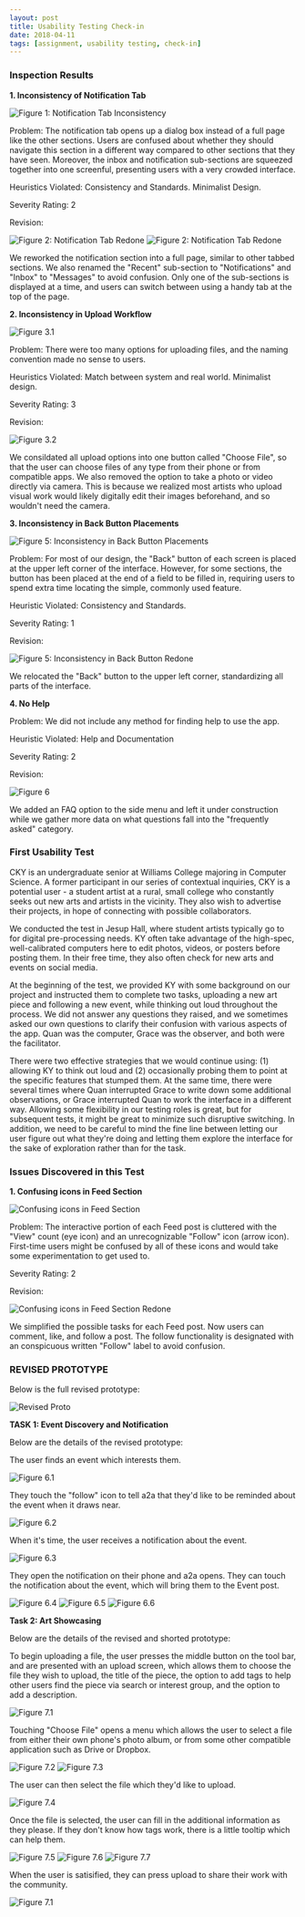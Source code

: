 ```yaml
---
layout: post
title: Usability Testing Check-in
date: 2018-04-11
tags: [assignment, usability testing, check-in]
---
```


### Inspection Results

**1. Inconsistency of Notification Tab**

![Figure 1: Notification Tab Inconsistency](/img/Event7.jpg)

Problem: The notification tab opens up  a dialog box instead of a full page like the other sections. Users are confused about whether they should navigate this section in a different way compared to other sections that they have seen. Moreover, the inbox and notification sub-sections are squeezed together into one screenful, presenting users with a very crowded interface.

Heuristics Violated: Consistency and Standards. Minimalist Design.

Severity Rating: 2

Revision:

![Figure 2: Notification Tab Redone](/img/Messages.jpg) <!-- .element height="50%" width="50%" -->
![Figure 2: Notification Tab Redone](/img/Notifications.jpg)

We reworked the notification section into a full page, similar to other tabbed sections. We also renamed the "Recent" sub-section to "Notifications" and "Inbox" to "Messages" to avoid confusion. Only one of the sub-sections is displayed at a time, and users can switch between using a handy tab at the top of the page.

**2. Inconsistency in Upload Workflow**

![Figure 3.1](/img/Upload1.jpg)

Problem: There were too many options for uploading files, and the naming convention made no sense to users.

Heuristics Violated: Match between system and real world. Minimalist design.

Severity Rating: 3

Revision:

![Figure 3.2](/img/Upload.2.1.jpg)

We consildated all upload options into one button called "Choose File", so that the user can choose files of any type from their phone or from compatible apps. We also removed the option to take a photo or video directly via camera. This is because we realized most artists who upload visual work would likely digitally edit their images beforehand, and so wouldn't need the camera.


**3. Inconsistency in Back Button Placements**

![Figure 5: Inconsistency in Back Button Placements](/img/Edit1.jpg)

Problem: For most of our design, the "Back" button of each screen is placed at the upper left corner of the interface. However, for some sections, the button has been placed at the end of a field to be filled in, requiring users to spend extra time locating the simple, commonly used feature.

Heuristic Violated: Consistency and Standards.

Severity Rating: 1

Revision:

![Figure 5: Inconsistency in Back Button Redone](/img/Edit1b.JPG)

We relocated the "Back" button to the upper left corner, standardizing all parts of the interface.

**4. No Help**

Problem: We did not include any method for finding help to use the app.

Heuristic Violated: Help and Documentation

Severity Rating: 2

Revision:

![Figure 6](/img/FAQ.jpg)

We added an FAQ option to the side menu and left it under construction while we gather more data on what questions fall into the "frequently asked" category.

### First Usability Test

CKY is an undergraduate senior at Williams College majoring in Computer Science. A former participant in our series of contextual inquiries, CKY is a potential user - a student artist at a rural, small college who constantly seeks out new arts and artists in the vicinity. They also wish to advertise their projects, in hope of connecting with possible collaborators.

We conducted the test in Jesup Hall, where student artists typically go to for digital pre-processing needs. KY often take advantage of the high-spec, well-calibrated computers here to edit photos, videos, or posters before posting them. In their free time, they also often check for new arts and events on social media.

At the beginning of the test, we provided KY with some background on our project and instructed them to complete two tasks, uploading a new art piece and following a new event, while thinking out loud throughout the process. We did not answer any questions they raised, and we sometimes asked our own questions to clarify their confusion with various aspects of the app. Quan was the computer, Grace was the observer, and both were the facilitator.

There were two effective strategies that we would continue using: (1) allowing KY to think out loud and (2) occasionally probing them to point at the specific features that stumped them. At the same time, there were several times where Quan interrupted Grace to write down some additional observations, or Grace interrupted Quan to work the interface in a different way. Allowing some flexibility in our testing roles is great, but for subsequent tests, it might be great to minimize such disruptive switching. In addition, we need to be careful to mind the fine line between letting our user figure out what they're doing and letting them explore the interface for the sake of exploration rather than for the task.

### Issues Discovered in this Test

**1. Confusing icons in Feed Section**

![Confusing icons in Feed Section](/img/Discover1.jpg)

Problem: The interactive portion of each Feed post is cluttered with the "View" count (eye icon) and an unrecognizable "Follow" icon (arrow icon). First-time users might be confused by all of these icons and would take some experimentation to get used to.

Severity Rating: 2

Revision:

![Confusing icons in Feed Section Redone](/img/New_Buttons.jpg)

We simplified the possible tasks for each Feed post. Now users can comment, like, and follow a post. The follow functionality is designated with an conspicuous written "Follow" label to avoid confusion.

### REVISED PROTOTYPE

Below is the full revised prototype:

![Revised Proto](/img/Full_Proto2.jpg)

**TASK 1: Event Discovery and Notification**

Below are the details of the revised prototype:

The user finds an event which interests them.

![Figure 6.1](/img/Event.2.1.jpg)

They touch the "follow" icon to tell a2a that they'd like to be reminded about the event when it draws near.

![Figure 6.2](/img/Event.2.2.jpg)

When it's time, the user receives a notification about the event.

![Figure 6.3](/img/Event.2.3.jpg)

They open the notification on their phone and a2a opens. They can touch the notification about the event, which will bring them to the Event post.

![Figure 6.4](/img/Notifications.jpg)
![Figure 6.5](/img/Event.2.5.jpg)
![Figure 6.6](/img/Event.2.6.jpg)

**Task 2: Art Showcasing**

Below are the details of the revised and shorted prototype:

To begin uploading a file, the user presses the middle button on the tool bar, and are presented with an upload screen, which allows them to choose the file they wish to upload, the title of the piece, the option to add tags to help other users find the piece via search or interest group, and the option to add a description.

![Figure 7.1](/img/Upload.2.1.jpg)

Touching "Choose File" opens a menu which allows the user to select a file from either their own phone's photo album, or from some other compatible application such as Drive or Dropbox.

![Figure 7.2](/img/Upload.2.2.jpg)
![Figure 7.3](/img/Upload.2.3.jpg)

The user can then select the file which they'd like to upload.

![Figure 7.4](/img/Upload.2.4.jpg)

Once the file is selected, the user can fill in the additional information as they please. If they don't know how tags work, there is a little tooltip which can help them.

![Figure 7.5](/img/Upload.2.5.jpg)
![Figure 7.6](/img/Upload.2.6.jpg)
![Figure 7.7](/img/Upload.2.7.jpg)

When the user is satisified, they can press upload to share their work with the community.

![Figure 7.1](/img/Upload.2.8.jpg)
